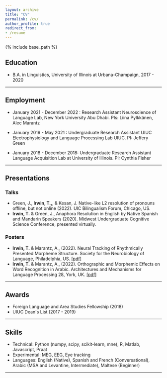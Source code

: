 ```yaml
---
layout: archive
title: "CV"
permalink: /cv/
author_profile: true
redirect_from:
- /resume
---
```


  

{% include base_path %}

  

## Education
- B.A. in Linguistics, University of Illinois at Urbana-Champaign, 2017 - 2020

<hr>

## Employment
-   January 2021 - December 2022 : Research Assistant Neuroscience of Language Lab, New York University Abu Dhabi. PIs: Liina Pylkkänen, Alec Marantz
    
-   January 2019 - May 2021 : Undergraduate Research Assistant UIUC Electrophysiology and Language Processing Lab UIUC. PI: Jeffery Green
    
-   January 2018 - December 2018: Undergraduate Research Assistant Language Acquisition Lab at University of Illinois. PI: Cynthia Fisher
<hr>

## Presentations
### Talks
- Green, J., **Irwin, T.,**, & Kesan, J.  Native-like L2 resolution of pronouns offline, but not online  (2022). UIC Bilingualism Forum, Chicago, US.
- **Irwin, T.** & Green, J., Anaphora Resolution in English by Native Spanish and Mandarin Speakers (2020). Midwest Undergraduate Cognitive Science Conference, presented virtually.

### Posters
-  **Irwin, T.** & Marantz, A., (2022). Neural Tracking of Rhythmically Presented Morpheme Structure. Society for the Neurobiology of Language, Philadelphia, US. [[pdf]](https://tovahs.github.io/files/SNL_2022.pdf)
- **Irwin, T.** & Marantz, A., (2022). Orthographic and Morphemic Effects on Word Recognition in Arabic. Architectures and Mechanisms for Language Processing 28, York, UK. [[pdf]](https://tovahs.github.io/files/AmLap%202022.pdf)
<hr>

## Awards
- Foreign Language and Area Studies Fellowship (2018)
- UIUC Dean's List (2017 - 2019)
<hr>

## Skills
- Technical: Python (numpy, scipy, scikit-learn, mne), R, Matlab, Javascript, Praat
- Experimental: MEG, EEG, Eye tracking
- Languages: English (Native), Spanish and French (Conversational), Arabic (MSA and Levantine, Intermediate), Maltese (Beginner)
<hr>
